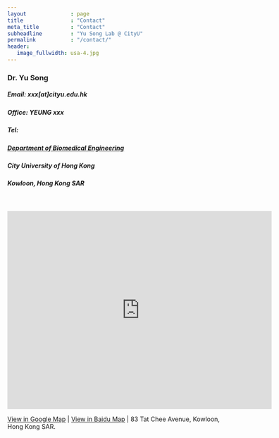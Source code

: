 ```yaml
---
layout              : page
title               : "Contact"
meta_title          : "Contact"
subheadline         : "Yu Song Lab @ CityU"
permalink           : "/contact/"
header:
   image_fullwidth: usa-4.jpg
---
```

### Dr. Yu Song

##### Email: xxx[at]cityu.edu.hk

##### **Office: YEUNG** xxx

##### **Tel:**

##### [Department of Biomedical Engineering](https://www.cityu.edu.hk/bme/)

##### City University of Hong Kong

##### Kowloon, Hong Kong SAR

<br>

<p><iframe id="map-canvas" class="map_part" width="600"  height="450"  frameborder="0" scrolling="no" marginheight="0" marginwidth="0" src="https://maps.google.com/maps?width=100%&amp;height=100%&amp;hl=en&amp;q=city university of hong kong&amp;t=&amp;z=14&amp;ie=UTF8&amp;iwloc=B&amp;output=embed">Powered by <a href="https://www.googlemapsgenerator.com">google maps embed</a> and <a href="https://utaninkomst.se/">sms lån utan inkomst</a></iframe></p>

[View in Google Map](https://www.google.com/maps/place/City+University+of+Hong+Kong+(CityU)/@22.3356804,114.1718721,16.3z/data=!4m6!3m5!1s0x3404073400f3ef35:0xeb61704ffb0ba959!8m2!3d22.3370342!4d114.17272!16zL20vMDI0azFs?authuser=0&entry=ttu) \| [View in Baidu Map](https://map.baidu.com/poi/%E9%A6%99%E6%B8%AF%E5%9F%8E%E5%B8%82%E5%A4%A7%E5%AD%A6/@12711028.634999994,2535952.960000008,19z?uid=c41bc6f9aab2fb7f4102457f&ugc_type=3&ugc_ver=1&device_ratio=1&compat=1&pcevaname=pc4.1&querytype=detailConInfo&da_src=shareurl) \| 83 Tat Chee Avenue, Kowloon, Hong Kong SAR.